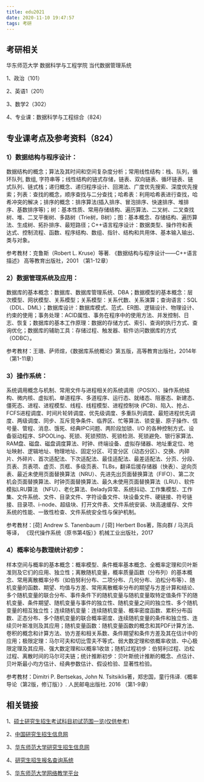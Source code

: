 ```yaml
---
title: edu2021
date: 2020-11-10 19:47:57
tags: 考研
---
```


## 考研相关

华东师范大学 数据科学与工程学院  当代数据管理系统

1、政治（101）

2、英语1（201）

3、数学2（302）

4、专业课：数据科学与工程综合（824）







## 专业课考点及参考资料（824）

### 1）数据结构与程序设计：

数据结构的概念；算法及其时间和空间复杂度分析；常用线性结构：栈、队列，循环队列, 数组, 字符串等；线性结构的链式存储，链表、双向链表、循环链表、链式队列、链式栈；递归概念、递归程序设计、回溯法、广度优先搜索、深度优先搜索；列表：查找的概念，顺序查找与二分查找；哈希表：利用哈希表进行查找，哈希冲突的解决；排序的概念：排序算法(插入排序、冒泡排序、快速排序、堆排序、基数排序等)；树：基本性质、常用存储结构、遍历算法、二叉树、二叉查找树、堆、二叉平衡树、多路树（Trie树，B树）；图：基本概念、存储结构、遍历算法、生成树、拓扑排序、最短路径；C++语言程序设计：数据类型、操作符和表达式、控制流程、函数、程序结构、数组、指针、结构和共用体、基本输入输出、类与对象。 

参考教材：克鲁斯（Robert L. Kruse）等著. 《数据结构与程序设计——C++语言描述》 高等教育出版社，2001 （第1-12章） 

### 2）数据管理系统及应用：

数据库的基本概念：数据库、数据库管理系统、DBA；数据模型的基本概念：层次模型、网状模型、关系模型；关系模型：关系代数、关系演算；查询语言：SQL（DDL、DML）；数据库设计：数据库模式、范式、ER图、逻辑设计、物理设计、约束的使用；事务处理：ACID属性、事务在程序中的使用方法、并发控制、日志、恢复；数据库的基本工作原理：数据的存储方式、索引、查询的执行方式、查询优化；数据库的辅助工具：存储过程、触发器、软件访问数据库的方式（ODBC）。

参考教材：王珊、萨师煊，《数据库系统概论》第五版，高等教育出版社，2014年（第1-11章） 

### 3）操作系统：

系统调用概念与机制、常用文件与进程相关的系统调用（POSIX）、操作系统结构、微内核、虚拟机、单道程序、多道程序、运行态、就绪态、阻塞态、新建态、僵死态、进程、进程模型、线程、线程模型、进程控制块 (PCB)、陷入、抢占、FCFS进程调度、时间片轮转调度、优先级调度、多重队列调度、最短进程优先调度、两级调度、同步、互斥竞争条件、临界区、忙等算法、锁变量、原子操作、信号量、管程、消息、饿死、经典IPC问题、两阶段加锁、I/O 的各种控制方式、设备驱动程序、SPOOLing、死锁、死锁预防、死锁检测、死锁避免、银行家算法、RAM盘、磁盘、磁盘调度算法、时钟、终端设备、虚拟存储器、地址重定位、地址映射、逻辑地址、物理地址、固定分区、可变分区（动态分区）、交换、内碎片、外碎片、首次适配法、下次适配法、最佳适配法、最差适配法、分页、分段、页表、页表项、虚页、页框、多级页表、TLBs，翻译后援存储器（快表）、逆向页表、最近未使用页面替换算法（NRU）、先进先出页面替换算法（FIFO）、第二次机会页面替换算法、时钟页面替换算法、最久未使用页面替换算法（LRU）、软件模拟LRU算法 （NFU）、老化算法、Belady异常、系统抖动、工作集模型、工作集、文件系统、文件、目录文件、字符设备文件、块设备文件、硬链接、符号链接、目录项、i-node、超级块、打开文件表、文件系统安装、块高速缓存、文件系统的性能、一致性检查、文件系统安全性与保护机制。

 参考教材：[荷] Andrew S. Tanenbaum / [荷] Herbert Bos著，陈向群 / 马洪兵等译， 《现代操作系统（原书第4版）》机械工业出版社，2017 

### 4）概率论与数理统计初步：

样本空间与概率的基本概念：概率模型、条件概率基本概念、全概率定理和贝叶斯准则及它们的应用、独立性；离散随机变量，概率质量函数（分布列）的基本概念、常用离散概率分布（如伯努利分布、二项分布、几何分布、泊松分布等）、随机变量的函数、期望、均值与方差、常用离散概率分布的期望与方差计算和结论、多个随机变量的联合分布、事件条件下的随机变量与随机变量取特定值条件下的随机变量、条件期望、随机变量与事件的独立性、随机变量之间的独立性、多个随机变量的相互独立性；连续随机变量：连续随机变量、概率密度函数、累积分布函数、正态分布、多个随机变量的联合概率密度、连续随机变量的条件和独立性、连续贝叶斯准则及其应用；随机变量函数：随机变量函数的概念和其PDF计算方法、卷积的概念和计算方法、协方差和相关系数、条件期望和条件方差及其在估计中的应用；极限定理：马尔可夫和切比雪夫不等式、弱大数定理和依概率收敛、中心极限定理及其应用、强大数定理和以概率1收敛；随机过程初步：伯努利过程、泊松过程、离散时间的马尔可夫链；统计推断初步：贝叶斯统计推断的概念、点估计、贝叶斯最小均方估计、经典参数估计、假设检验、显著性检验。

参考教材：Dimitri P. Bertsekas, John N. Tsitsiklis著，郑忠国，童行伟译.《概率导论（第2版，修订版）》. 人民邮电出版社. 2016 （第1-9章）





## 相关链接

1、[硕士研究生招生考试科目初试范围一览(仅供参考)](https://yjszs.ecnu.edu.cn/system/sscsfwlist.asp)

2、[中国研究生招生信息网](https://yz.chsi.com.cn/)

3、[华东师范大学研究生招生信息网](https://yjszs.ecnu.edu.cn/index.asp)

4、[研究生招生报名查询系统](https://souky.eol.cn/)

5、[华东师范大学网络教学平台](http://ecnu.fanya.chaoxing.com/portal)